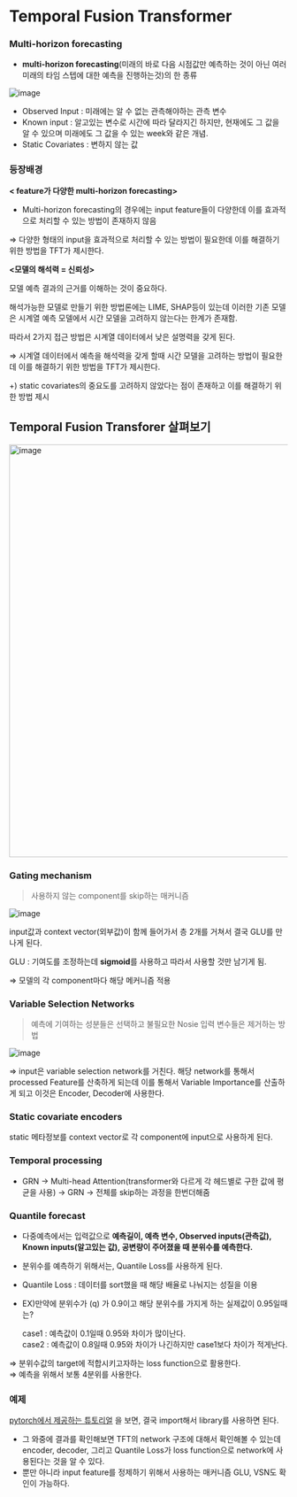 # Temporal Fusion Transformer

### Multi-horizon forecasting

- **multi-horizon forecasting**(미래의 바로 다음 시점값만 예측하는 것이 아닌 여러 미래의 타임 스텝에 대한 예측을 진행하는것)의 한 종류

![image](https://user-images.githubusercontent.com/74058047/227696968-f6c91c8b-ba92-4e26-b576-3bc191dcf724.png)

- Observed Input : 미래에는 알 수 없는 관측해야하는 관측 변수
- Known input : 알고있는 변수로 시간에 따라 달라지긴 하지만, 현재에도 그 값을 알 수 있으며 미래에도 그 값을 수 있는 week와 같은 개념.
- Static Covariates : 변하지 않는 값

### 등장배경

**< feature가 다양한 multi-horizon forecasting>**

- Multi-horizon forecasting의 경우에는 input feature들이 다양한데 이를 효과적으로 처리할 수 있는 방법이 존재하지 않음

⇒ 다양한 형태의 input을 효과적으로 처리할 수 있는 방법이 필요한데 이를 해결하기 위한 방법을 TFT가 제시한다.

**<모델의 해석력 = 신뢰성>**

모델 예측 결과의 근거를 이해하는 것이 중요하다.

해석가능한 모델로 만들기 위한 방법론에는 LIME, SHAP등이 있는데 이러한 기존 모델은 시계열 예측 모델에서 시간 모델을 고려하지 않는다는 한계가 존재함.

따라서 2가지 접근 방법은 시계열 데이터에서 낮은 설명력을 갖게 된다.

⇒ 시계열 데이터에서 예측을 해석력을 갖게 할때 시간 모델을 고려하는 방법이 필요한데 이를 해결하기 위한 방법을 TFT가 제시한다.

+) static covariates의 중요도를 고려하지 않았다는 점이 존재하고 이를 해결하기 위한 방법 제시

## Temporal Fusion Transforer 살펴보기

<img width="746" alt="image" src="https://user-images.githubusercontent.com/74058047/227696995-59fb1f8c-b3bc-473b-bb08-d60561859058.png">


### Gating mechanism

> 사용하지 않는 component를 skip하는 매커니즘

![image](https://user-images.githubusercontent.com/74058047/227697062-289423ad-0e6e-4f6f-b604-27c6ee94de48.png)

input값과 context vector(외부값)이 함께 들어가서 층 2개를 거쳐서 결국 GLU를 만나게 된다.

GLU : 기여도를 조정하는데 **sigmoid**를 사용하고 따라서 사용할 것만 남기게 됨.

⇒ 모델의 각 component마다 해당 메커니즘 적용

### Variable Selection Networks

> 예측에 기여하는 성분들은 선택하고 불필요한 Nosie 입력 변수들은 제거하는 방법

![image](https://user-images.githubusercontent.com/74058047/227697096-849a0a72-3dce-4ba0-a285-6ce0f1f91f5c.png)

⇒ input은 variable selection network를 거친다. 해당 network를 통해서 processed Feature를 산축하게 되는데 이를 통해서 Variable Importance를 산출하게 되고 이것은 Encoder, Decoder에 사용한다.

### Static covariate encoders

static 메타정보를 context vector로 각 component에 input으로 사용하게 된다.

### Temporal processing

- GRN → Multi-head Attention(transformer와 다르게 각 헤드별로 구한 값에 평균을 사용) → GRN → 전체를 skip하는 과정을 한번더해줌

### Quantile forecast

- 다중예측에서는 입력값으로 **예측길이, 예측 변수, Observed inputs(관측값), Known inputs(알고있는 값), 공변량이 주어졌을 때 분위수를 예측한다.**

- 분위수를 예측하기 위해서는, Quantile Loss를 사용하게 된다.

- Quantile Loss : 데이터를 sort했을 때 해당 배율로 나눠지는 성질을 이용<br>
- EX)만약에 분위수가 (q) 가 0.9이고 해당 분위수를 가지게 하는 실제값이 0.95일때는?<br>

    case1 : 예측값이 0.1일때 0.95와 차이가 많이난다.<br>
    case2 : 예측값이 0.8일때 0.95와 차이가 나긴하지만 case1보다 차이가 적게난다.<br>

⇒ 분위수값의 target에 적합시키고자하는 loss function으로 활용한다.<br>
⇒ 예측을 위해서 보통 4분위를 사용한다. 

### 예제

[pytorch에서 제공하는 튜토리얼](
https://pytorch-forecasting.readthedocs.io/en/stable/tutorials/stallion.html)
을 보면, 결국 import해서 library를 사용하면 된다.<br>

- 그 와중에 결과를 확인해보면 TFT의 network 구조에 대해서 확인해볼 수 있는데 encoder, decoder, 그리고 Quantile Loss가 loss function으로 network에 사용된다는 것을 알 수 있다.<br>
- 뿐만 아니라 input feature를 정제하기 위해서 사용하는 매커니즘 GLU, VSN도 확인이 가능하다.<br>